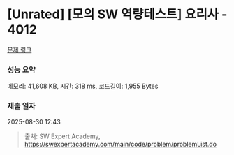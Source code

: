 # [Unrated] [모의 SW 역량테스트] 요리사 - 4012 

[문제 링크](https://swexpertacademy.com/main/code/problem/problemDetail.do?contestProbId=AWIeUtVakTMDFAVH) 

### 성능 요약

메모리: 41,608 KB, 시간: 318 ms, 코드길이: 1,955 Bytes

### 제출 일자

2025-08-30 12:43



> 출처: SW Expert Academy, https://swexpertacademy.com/main/code/problem/problemList.do